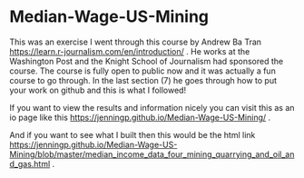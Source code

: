 # Median-Wage-US-Mining
This was an exercise I went through this course by Andrew Ba Tran https://learn.r-journalism.com/en/introduction/ . He works at the Washington Post and the Knight School of Journalism had sponsored the course. The course is fully open to public now and it was actually a fun course to go through. In the last section (7) he goes through how to put your work on github and this is what I followed!

If you want to view the results and information nicely you can visit this as an io page like this https://jenningp.github.io/Median-Wage-US-Mining/ .

And if you want to see what I built then this would be the html link https://jenningp.github.io/Median-Wage-US-Mining/blob/master/median_income_data_four_mining_quarrying_and_oil_and_gas.html .
